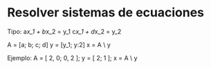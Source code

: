 # Resolver sistemas de ecuaciones
Tipo:
a*x_1 + b*x_2 = y_1
c*x_1 + d*x_2 = y_2

A = [a; b; c; d]
y = [y_1; y:2]
x = A \ y

Ejemplo:
A = [ 2, 0; 0, 2 ];
y = [ 2; 1 ];
x = A \ y
